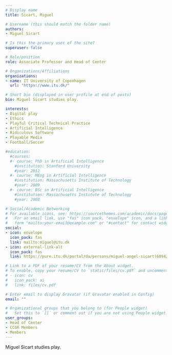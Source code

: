 ```yaml
---
# Display name
title: Sicart, Miguel

# Username (this should match the folder name)
authors:
- Miguel Sicart

# Is this the primary user of the site?
superuser: false

# Role/position
role: Associate Professor and Head of Center

# Organizations/Affiliations
organizations:
- name: IT University of Copenhagen
  url: "https://www.itu.dk/"

# Short bio (displayed in user profile at end of posts)
bio: Miguel Sicart studies play.

interests:
- Digital play
- Ethics
- Playful Critical Technical Practice
- Artificial Intelligence
- Ridiculous Software
- Playable Media
- Football/Soccer

#education:
  #courses:
  #- course: PhD in Artificial Intelligence
    #institution: Stanford University
    #year: 2012
  #- course: MEng in Artificial Intelligence
    #institution: Massachusetts Institute of Technology
    #year: 2009
  #- course: BSc in Artificial Intelligence
    #institution: Massachusetts Institute of Technology
    #year: 2008

# Social/Academic Networking
# For available icons, see: https://sourcethemes.com/academic/docs/page-builder/#icons
#   For an email link, use "fas" icon pack, "envelope" icon, and a link in the
#   form "mailto:your-email@example.com" or "#contact" for contact widget.
social:
- icon: envelope
  icon_pack: fas
  link: mailto:miguel@itu.dk
- icon: external-link-alt
  icon_pack: fas
  link: https://pure.itu.dk/portal/da/persons/miguel-angel-sicart(689427b5-8d2a-44f3-b291-6db6ba598305).html 

# Link to a PDF of your resume/CV from the About widget.
# To enable, copy your resume/CV to `static/files/cv.pdf` and uncomment the lines below.
# - icon: cv
#   icon_pack: ai
#   link: files/cv.pdf

# Enter email to display Gravatar (if Gravatar enabled in Config)
email: ""

# Organizational groups that you belong to (for People widget)
#   Set this to `[]` or comment out if you are not using People widget.
user_groups:
- Head of Center
- CCGR Members
- Members
---
```


Miguel Sicart studies play.
